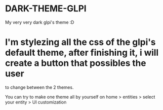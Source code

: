 # DARK-THEME-GLPI
My very very dark glpi's theme :D 

# I'm stylezing all the css of the glpi's default theme, after finishing it, i will create a button that possibles the user
to change between the 2 themes.

You can try to make one theme all by yourself on home > entities > select your entity > UI customization
